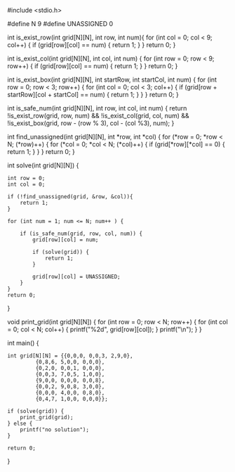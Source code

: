 #include <stdio.h>

#define N 9
#define UNASSIGNED 0

int is_exist_row(int grid[N][N], int row, int num){
	for (int col = 0; col < 9; col++) {
		if (grid[row][col] == num) {
			return 1;
		}
	}
	return 0;
}

int is_exist_col(int grid[N][N], int col, int num) {
	for (int row = 0; row < 9; row++) {
		if (grid[row][col] == num) {
			return 1;
		}
	}
	return 0;
}

int is_exist_box(int grid[N][N], int startRow, int startCol, int num) {
	for (int row = 0; row < 3; row++) {
		for (int col = 0; col < 3; col++) {
			if (grid[row + startRow][col + startCol] == num) {
				return 1;
			} 
		}
	}
	return 0;
}

int is_safe_num(int grid[N][N], int row, int col, int num) {
	return !is_exist_row(grid, row, num) 
			&& !is_exist_col(grid, col, num) 
			&& !is_exist_box(grid, row - (row % 3), col - (col %3), num);
}

int find_unassigned(int grid[N][N], int *row, int *col) {
	for (*row = 0; *row < N; (*row)++) {
		for (*col = 0; *col < N; (*col)++) {
			if (grid[*row][*col] == 0) {
				return 1;
			}
		}
	}
	return 0;
}

int solve(int grid[N][N]) {
	
	int row = 0;
	int col = 0;
	
	if (!find_unassigned(grid, &row, &col)){
		return 1;
	}
	
	for (int num = 1; num <= N; num++ ) {
		
		if (is_safe_num(grid, row, col, num)) {
			grid[row][col] = num;
			
			if (solve(grid)) {
				return 1;
			}
			
			grid[row][col] = UNASSIGNED;
		}
	}
	return 0;
}

void print_grid(int grid[N][N]) {
	for (int row = 0; row < N; row++) {
		for (int col = 0; col < N; col++) {
			printf("%2d", grid[row][col]);
		}
		printf("\n");
	}
}

int main() {
	
	int grid[N][N] = {{0,0,0, 0,0,3, 2,9,0},
			 {0,8,6, 5,0,0, 0,0,0},
			 {0,2,0, 0,0,1, 0,0,0},
			 {0,0,3, 7,0,5, 1,0,0},
			 {9,0,0, 0,0,0, 0,0,8},
			 {0,0,2, 9,0,8, 3,0,0},
			 {0,0,0, 4,0,0, 0,8,0},
			 {0,4,7, 1,0,0, 0,0,0}};
	
	if (solve(grid)) {
		print_grid(grid);
	} else {
		printf("no solution");
	}
	
	return 0;
}
